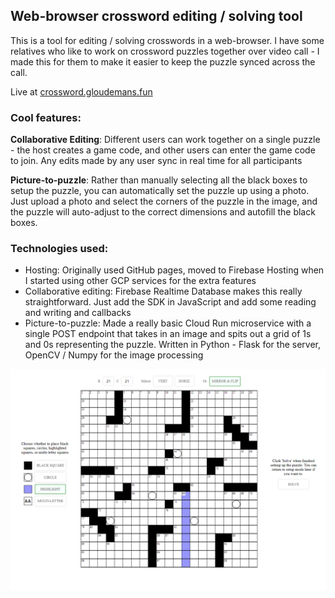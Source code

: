 ## Web-browser crossword editing / solving tool

This is a tool for editing / solving crosswords in a web-browser. I have some relatives who like to work on crossword puzzles together over video call - I made this for them to make it easier to keep the puzzle synced across the call.

Live at [crossword.gloudemans.fun](https://crossword.gloudemans.fun)

### Cool features:

**Collaborative Editing**: Different users can work together on a single puzzle - the host creates a game code, and other users can enter the game code to join. Any edits made by any user sync in real time for all participants

**Picture-to-puzzle**: Rather than manually selecting all the black boxes to setup the puzzle, you can automatically set the puzzle up using a photo. Just upload a photo and select the corners of the puzzle in the image, and the puzzle will auto-adjust to the correct dimensions and autofill the black boxes.

### Technologies used:

- Hosting: Originally used GitHub pages, moved to Firebase Hosting when I started using other GCP services for the extra features
- Collaborative editing: Firebase Realtime Database makes this really straightforward. Just add the SDK in JavaScript and add some reading and writing and callbacks
- Picture-to-puzzle: Made a really basic Cloud Run microservice with a single POST endpoint that takes in an image and spits out a grid of 1s and 0s representing the puzzle. Written in Python - Flask for the server, OpenCV / Numpy for the image processing

![Sreenshot of the crossword editor](crossword_editor.png)
